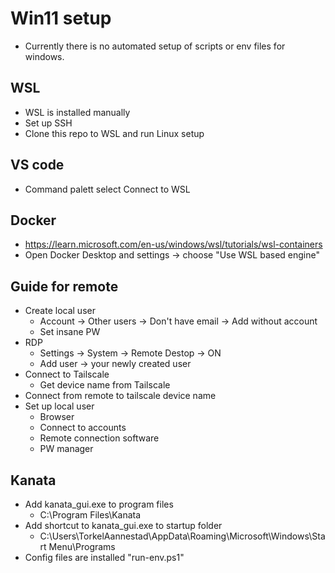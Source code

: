 # Win11 setup
- Currently there is no automated setup of scripts or env files for windows.

## WSL
- WSL is installed manually
- Set up SSH
- Clone this repo to WSL and run Linux setup

## VS code

- Command palett select Connect to WSL

## Docker

- https://learn.microsoft.com/en-us/windows/wsl/tutorials/wsl-containers
- Open Docker Desktop and settings -> choose "Use WSL based engine"

## Guide for remote

- Create local user
  - Account -> Other users -> Don't have email -> Add without account
  - Set insane PW
- RDP
  - Settings -> System -> Remote Destop -> ON
  - Add user -> your newly created user
- Connect to Tailscale
  - Get device name from Tailscale
- Connect from remote to tailscale device name
- Set up local user
  - Browser
  - Connect to accounts
  - Remote connection software
  - PW manager

## Kanata

- Add kanata_gui.exe to program files
  - C:\Program Files\Kanata
- Add shortcut to kanata_gui.exe to startup folder
  - C:\Users\TorkelAannestad\AppData\Roaming\Microsoft\Windows\Start Menu\Programs
- Config files are installed "run-env.ps1"
